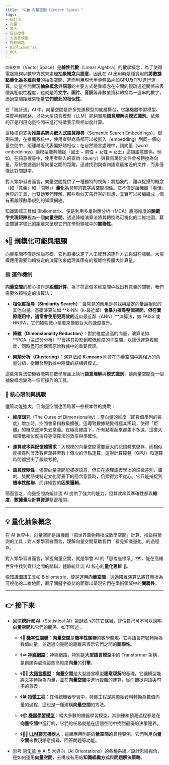 ```yaml
---
title: "🌀🌌▦ 向量空間（Vector Space）"
tags:
- 統計流
- 向量
- 嵌入
- 語意搜尋
- 大語言模型
- 神經網路
- Bibliometrix
- MCA
---
```

`向量空間`（Vector Space）是**線性代數**（Linear Algebra）的數學概念，為了使得電腦能夠以數學方式來處理**抽象概念**與**語意**，因此在 AI 應用時是種實用的**將數據點量化為多維向量**的抽象空間，進而利用現代半導體晶片如GPU及TPU進行運算。向量空間實現**抽象概念**與**語意**的主要方式是靠概念在空間的親疏遠近關係來表徵其相似性程度，也就是將**文字、圖片、音訊**等非數值資料轉換為一連串的數字，透過空間距離來衡量**它們彼此的相似性**。

在「統計流」AI 中，向量空間是許多先進模型的底層舞台，它讓機器學習模型、深度神經網路、以及大型語言模型（LLM）能夠實現**語意理解**與**模式識別**。依賴的正是利用向量空間來進行特徵表示與相似度計算。

這種技術支援**推薦系統**與**嵌入式語意搜尋**（Semantic Search Embeddings）。舉例來說，在推薦系統中，使用者與商品都可以被嵌入（embedding）到同一個向量空間中，距離越近代表偏好越相似；在自然語言處理中，詞向量（word embeddings）讓模型能夠捕捉「國王 − 男性 + 女性 ≈ 女王」這類語意關係。例如，在語意搜尋中，使用者輸入的查詢（query）與數百萬份文件會被轉換為向量。系統會透過計算向量之間的距離，迅速找到與查詢語意最接近的文件，而非僅僅比對關鍵字。

對人類學習者而言，向量空間提供了一種獨特的視角：將抽象的、難以捉摸的概念（如「意義」和「關聯」）**量化**為具體的數字與空間關係。它不僅是讓機器「看懂」世界的工具，也幫助我們理解，那些看似天馬行空的聯想，其實可以被編織成一個有著嚴謹數學規則的知識網絡。

知識圖譜工具如 Bibliometrix，便是利用多重對應分析（MCA）將高維度的**關鍵字共現矩陣**視為一個**向量空間**，透過降維演算法將其轉換為可視化的二維地圖，藉由關鍵字彼此的距離來呈現它們在學術領域中的**關聯性**。

## 🌀🌌 規模化可能與瓶頸

向量空間不僅是理論基礎，它也直接決定了人工智慧的運作方式與潛在瓶頸。大規模應用需要仰賴特定的演算法來處理其固有的複雜性與龐大計算量。

### ▦ 運作機制

**向量空間**的核心操作是**距離計算**。為了在這個多維空間中找出有意義的關聯，我們需要依賴特定的演算法：

- **相似度搜尋（Similarity Search）**：最常見的應用是尋找與給定向量最相似的其他向量。基礎演算法如 **k-NN（k-最近鄰）**會暴力搜尋整個空間，但在實際應用中，通常會使用更高效的**近似最近鄰（ANN）**演算法，如 FAISS 或 HNSW，它們犧牲微小精度來換取巨大的速度提升。
    
- **降維（Dimensionality Reduction）**：對於維度過高的向量，演算法如 **PCA（主成分分析）**會將其投影到較低維度的子空間，以降低運算複雜度，同時盡可能保留原始數據中的重要資訊。
    
- **聚類分析（Clustering）**：演算法如 **K-means** 則會在向量空間中將相近的向量分組，從而發現數據中隱藏的結構與模式。
    

這些演算法使機器能夠在數學層面上執行**語意理解**與**模式識別**，讓向量空間從一個抽象概念變為一個可操作的工具。

### 🚧 核心限制與挑戰

儘管功能強大，但向量空間也面臨著一些根本性的挑戰：

- **維度詛咒**（The Curse of Dimensionality）：當向量的維度（即數值串列的長度）增加時，空間會呈指數級擴張。這導致數據點變得極其稀疏，使得「距離」的概念逐漸失去意義。在極高維度下，所有點看起來都差不多遠，這會大幅降低相似度搜尋等演算法的效率與準確性。
    
- **運算成本與記憶體需求**：大規模的向量空間需要龐大的記憶體來儲存，而相似度搜尋則涉及數百萬甚至數十億次的浮點運算，這對計算硬體（GPU）和運算時間都提出了嚴峻考驗。
    
- **語意模糊性**：儘管向量空間能捕捉語意，但它在處理語義學上的細微差別、諷刺、雙關語或特定文化背景下的隱含意義時，仍顯得力不從心。它只能捕捉到**機率性關聯**，而非絕對的**因果邏輯**。
    

簡而言之，向量空間為統計流 AI 提供了強大的能力，但其效率與準確性都與**維度**、**數據量**及**計算資源**緊密相關。

***

## 💡 量化抽象概念

在 AI 世界中，向量空間是讓機器「把世界萬物轉換成數學空間」計算、推論與預測的工具；對人類學習者而言，理解向量空間幫助我們「看見知識量化」的過程⚙️。

對人類學習者而言，掌握向量空間，就是學會 AI 的「思考座標系」🗺️，能在高維世界中找到資料之間的關聯，體驗統計流 AI 核心的**量化思維** 🔢。

像知識圖譜工具如 Bibliometrix，便是運用**向量空間**，透過降維演算法將其轉換為可視化的二維地圖，展示關鍵字彼此的距離以呈現它們在學術領域中的**關聯性**。

---

## 👉 接下來 

- 回憶**統計流 AI**（Statistical AI）[第肆章 🌀](04----statistical_ai.zh-hant)的其它條目，評估自己可不可以說明**向量空間**和它們的關係，如下所述：
    
    - **🌀🎲 [機率性關聯](04-01-probabilistic_association.zh-hant)**：**向量空間**是**機率性關聯**的數學體現。它將語言符號轉換為數值向量，並透過向量間的距離來表示它們之間的**關聯性**。
        
    - **🌀🪢 [神經網路](04-03-neural_networks.zh-hant)**：神經網路，特別是**大型語言模型**中的 Transformer 架構，是創建與處理這些高維度**向量**的**引擎**。
        
    - **🌀😵‍💫 [大語言模型](04-06-llm_webassembly.zh-hant)**：**向量空間**是大型語言模型**語意理解**的基礎。它讓模型能將文字轉換為向量，並在**向量空間**中進行複雜的運算，從而捕捉詞語與句子的意義。
        
    - **🌀🛠️ [特徵工程](04-04-feature_engineering.zh-hant)**：在傳統機器學習中，特徵工程是將原始資料轉換為數值向量的過程，這也是一種建構**向量空間**的方法。
        
    - **🌀📦 [機器學習模型](04-05-machine_learning_models.zh-hant)**：絕大多數的機器學習模型，其訓練和預測過程都是在**向量空間**中進行的，它們的任務就是在這個空間中找到最優的決策邊界。
        
    - **🌀🧞‍♀️ [LLM聊天機器人](04-02-llm_chatbots.zh-hant)**：這類應用則是**向量空間**的具體實例，它們利用**向量空間**來實現語意搜尋、回答問題等功能。

* 思考 [第伍章 ☸](05----ai_orientations.zh-hant) AI 5 大導向（AI Orientations）的各種系統／設計思維視角，是如何運用**向量空間**，去構成有用的**知識組織方式**與**問題解決策略**。